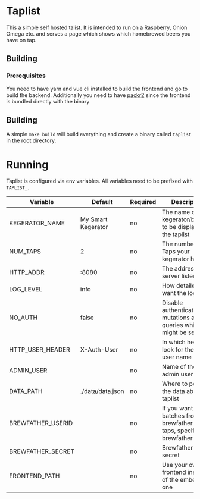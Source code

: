 # Taplist

This a simple self hosted talist. It is intended to run on a Raspberry, Onion Omega etc.
and serves a page which shows which homebrewed beers you have on tap.

## Building

### Prerequisites

You need to have yarn and vue cli installed to build the frontend and go to build the backend.
Additionally you need to have [packr2](https://github.com/gobuffalo/packr/tree/master/v2) since
the frontend is bundled directly with the binary

## Building

A simple `make build` will build everything and create a binary called `taplist` in the root directory.

# Running

Taplist is configured via env variables. All variables need to be prefixed with `TAPLIST_`.

| Variable | Default | Required | Description |
|----------|---------|----------|-------------|
| KEGERATOR_NAME | My Smart Kegerator | no | The name of your kegerator/brewery to be displayed on the taplist |
| NUM_TAPS | 2 | no | The number of Taps your kegerator has |
| HTTP_ADDR | :8080 | no |The address the server listens on |
| LOG_LEVEL | info | no | How detailed you want the log to be |
| NO_AUTH | false | no | Disable authentication for mutations and queries which might be sensitive |
| HTTP_USER_HEADER | X-Auth-User | no | In which header to look for the admin user name |
| ADMIN_USER | | no | Name of the admin user |
| DATA_PATH | ./data/data.json | no | Where to persist the data about the taplist |
| BREWFATHER_USERID | | no | If you want to add batches from brewfather to taps, specify your brewfather user id |
| BREWFATHER_SECRET | | no | Brewfather API secret |
| FRONTEND_PATH | | no | Use your own frontend instead of the embedded one |

